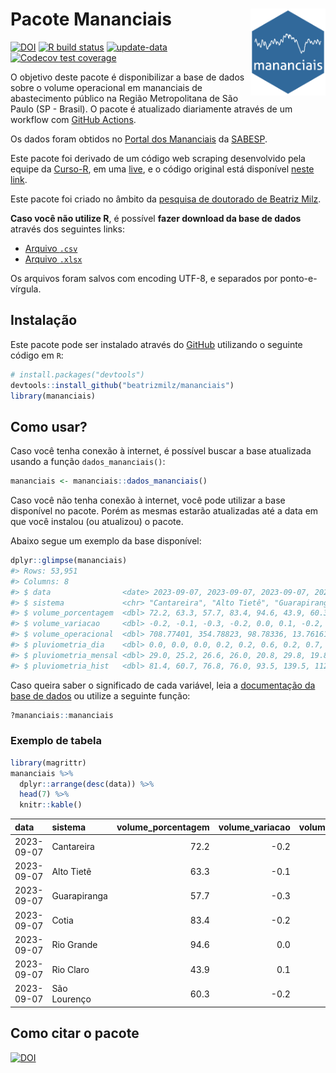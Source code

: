 
<!-- README.md is generated from README.Rmd. Please edit that file -->

# Pacote Mananciais <img src="man/figures/hexlogo.png" align="right" width = "120px"/>

<!-- badges: start -->

[![DOI](https://zenodo.org/badge/DOI/10.5281/zenodo.4733056.svg)](https://doi.org/10.5281/zenodo.4733056)
[![R build
status](https://github.com/beatrizmilz/mananciais/workflows/R-CMD-check/badge.svg)](https://github.com/beatrizmilz/mananciais/actions)
[![update-data](https://github.com/beatrizmilz/mananciais/actions/workflows/2-update_data.yaml/badge.svg)](https://github.com/beatrizmilz/mananciais/actions/workflows/2-update_data.yaml)
[![Codecov test
coverage](https://codecov.io/gh/beatrizmilz/mananciais/branch/master/graph/badge.svg)](https://codecov.io/gh/beatrizmilz/mananciais?branch=master)
<!-- badges: end -->

O objetivo deste pacote é disponibilizar a base de dados sobre o volume
operacional em mananciais de abastecimento público na Região
Metropolitana de São Paulo (SP - Brasil). O pacote é atualizado
diariamente através de um workflow com [GitHub
Actions](https://github.com/beatrizmilz/mananciais/actions).

Os dados foram obtidos no [Portal dos
Mananciais](http://mananciais.sabesp.com.br/Situacao) da
[SABESP](http://site.sabesp.com.br/site/Default.aspx).

Este pacote foi derivado de um código web scraping desenvolvido pela
equipe da [Curso-R](https://www.curso-r.com/), em uma
[live](https://youtu.be/jvZIxrMmOcQ), e o código original está
disponível [neste
link](https://github.com/curso-r/lives/blob/master/drafts/20200730_scraper_sabesp.R).

Este pacote foi criado no âmbito da [pesquisa de doutorado de Beatriz
Milz](https://beatrizmilz.github.io/tese/).

**Caso você não utilize R**, é possível **fazer download da base de
dados** através dos seguintes links:

- [Arquivo
  `.csv`](https://github.com/beatrizmilz/mananciais/raw/master/inst/extdata/mananciais.csv)
- [Arquivo
  `.xlsx`](https://github.com/beatrizmilz/mananciais/blob/master/inst/extdata/mananciais.xlsx?raw=true)

Os arquivos foram salvos com encoding UTF-8, e separados por
ponto-e-vírgula.

## Instalação

Este pacote pode ser instalado através do [GitHub](https://github.com/)
utilizando o seguinte código em `R`:

``` r
# install.packages("devtools")
devtools::install_github("beatrizmilz/mananciais")
library(mananciais)
```

## Como usar?

Caso você tenha conexão à internet, é possível buscar a base atualizada
usando a função `dados_mananciais()`:

``` r
mananciais <- mananciais::dados_mananciais() 
```

Caso você não tenha conexão à internet, você pode utilizar a base
disponível no pacote. Porém as mesmas estarão atualizadas até a data em
que você instalou (ou atualizou) o pacote.

Abaixo segue um exemplo da base disponível:

``` r
dplyr::glimpse(mananciais)
#> Rows: 53,951
#> Columns: 8
#> $ data                <date> 2023-09-07, 2023-09-07, 2023-09-07, 2023-09-07, 2…
#> $ sistema             <chr> "Cantareira", "Alto Tietê", "Guarapiranga", "Cotia…
#> $ volume_porcentagem  <dbl> 72.2, 63.3, 57.7, 83.4, 94.6, 43.9, 60.3, 72.4, 63…
#> $ volume_variacao     <dbl> -0.2, -0.1, -0.3, -0.2, 0.0, 0.1, -0.2, -0.1, 0.0,…
#> $ volume_operacional  <dbl> 708.77401, 354.78823, 98.78336, 13.76161, 106.1783…
#> $ pluviometria_dia    <dbl> 0.0, 0.0, 0.0, 0.2, 0.2, 0.6, 0.2, 0.7, 0.4, 0.0, …
#> $ pluviometria_mensal <dbl> 29.0, 25.2, 26.6, 26.0, 20.8, 29.8, 19.8, 29.0, 25…
#> $ pluviometria_hist   <dbl> 81.4, 60.7, 76.8, 76.0, 93.5, 139.5, 112.8, 81.4, …
```

Caso queira saber o significado de cada variável, leia a [documentação
da base de
dados](https://beatrizmilz.github.io/mananciais/reference/mananciais.html)
ou utilize a seguinte função:

``` r
?mananciais::mananciais
```

### Exemplo de tabela

``` r
library(magrittr)
mananciais %>% 
  dplyr::arrange(desc(data)) %>% 
  head(7) %>%
  knitr::kable()
```

| data       | sistema      | volume_porcentagem | volume_variacao | volume_operacional | pluviometria_dia | pluviometria_mensal | pluviometria_hist |
|:-----------|:-------------|-------------------:|----------------:|-------------------:|-----------------:|--------------------:|------------------:|
| 2023-09-07 | Cantareira   |               72.2 |            -0.2 |          708.77401 |              0.0 |                29.0 |              81.4 |
| 2023-09-07 | Alto Tietê   |               63.3 |            -0.1 |          354.78823 |              0.0 |                25.2 |              60.7 |
| 2023-09-07 | Guarapiranga |               57.7 |            -0.3 |           98.78336 |              0.0 |                26.6 |              76.8 |
| 2023-09-07 | Cotia        |               83.4 |            -0.2 |           13.76161 |              0.2 |                26.0 |              76.0 |
| 2023-09-07 | Rio Grande   |               94.6 |             0.0 |          106.17832 |              0.2 |                20.8 |              93.5 |
| 2023-09-07 | Rio Claro    |               43.9 |             0.1 |            5.99354 |              0.6 |                29.8 |             139.5 |
| 2023-09-07 | São Lourenço |               60.3 |            -0.2 |           53.54012 |              0.2 |                19.8 |             112.8 |

## Como citar o pacote

[![DOI](https://zenodo.org/badge/DOI/10.5281/zenodo.4733056.svg)](https://doi.org/10.5281/zenodo.4733056)
